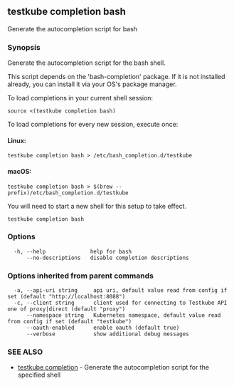 ## testkube completion bash

Generate the autocompletion script for bash

### Synopsis

Generate the autocompletion script for the bash shell.

This script depends on the 'bash-completion' package.
If it is not installed already, you can install it via your OS's package manager.

To load completions in your current shell session:

	source <(testkube completion bash)

To load completions for every new session, execute once:

#### Linux:

	testkube completion bash > /etc/bash_completion.d/testkube

#### macOS:

	testkube completion bash > $(brew --prefix)/etc/bash_completion.d/testkube

You will need to start a new shell for this setup to take effect.


```
testkube completion bash
```

### Options

```
  -h, --help              help for bash
      --no-descriptions   disable completion descriptions
```

### Options inherited from parent commands

```
  -a, --api-uri string     api uri, default value read from config if set (default "http://localhost:8088")
  -c, --client string      client used for connecting to Testkube API one of proxy|direct (default "proxy")
      --namespace string   Kubernetes namespace, default value read from config if set (default "testkube")
      --oauth-enabled      enable oauth (default true)
      --verbose            show additional debug messages
```

### SEE ALSO

* [testkube completion](testkube_completion.md)	 - Generate the autocompletion script for the specified shell


